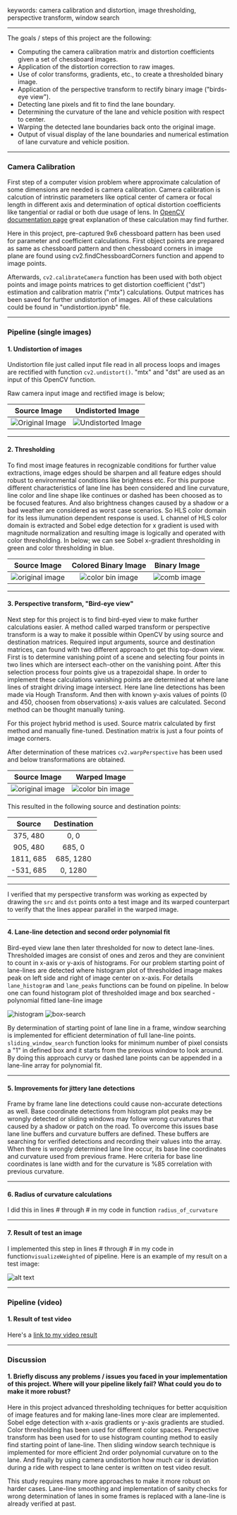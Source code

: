 keywords: camera calibration and distortion, image thresholding, perspective transform, window search


---
The goals / steps of this project are the following:

* Computing the camera calibration matrix and distortion coefficients given a set of chessboard images.
* Application of the distortion correction to raw images.
* Use of color transforms, gradients, etc., to create a thresholded binary image.
* Application of the perspective transform to rectify binary image ("birds-eye view").
* Detecting lane pixels and fit to find the lane boundary.
* Determining the curvature of the lane and vehicle position with respect to center.
* Warping the detected lane boundaries back onto the original image.
* Output of visual display of the lane boundaries and numerical estimation of lane curvature and vehicle position.

[//]: # (Image References)

[image1]: /images/lane-lines/calibration1.jpg "Original1 Image"
[image2]: /images/lane-lines/undistorted.jpg "Undistorted Image"
[image3]: /images/lane-lines/test5.jpg "Original2 Image"
[image4]: /images/lane-lines/test5.jpg_color_binary.png "Color Binary Image"
[image5]: /images/lane-lines/straight_line1_warped_binary.png "Binary Warped"
[image6]: /images/lane-lines/histogram_output.png "Histogram"
[image7]: /images/lane-lines/search.png "Search"
[image8]: /images/lane-lines/result.png "TestImResult"
[image9]: /images/lane-lines/test5.jpg_combined_binary.png "TestImResult" 


---
### Camera Calibration

First step of a computer vision problem where approximate calculation of some dimensions are needed is camera calibration. Camera calibration is calcution of intrinstic parameters like optical center of camera or focal length in different axis and determination of optical distortion coefficients like tangential or radial or both due usage of lens. In [OpenCV documentation page](http://docs.opencv.org/2.4/doc/tutorials/calib3d/camera_calibration/camera_calibration.html?) great explanation of these calculation may find further.

Here in this project, pre-captured 9x6 chessboard pattern has been used for parameter and coefficient calculations. First object points are prepared as same as chessboard pattern and then chessboard corners in image plane are found using cv2.findChessboardCorners function and append to image points. 

Afterwards, `cv2.calibrateCamera` function has been used with both object points and image points matrices to get distortion coefficient ("dst") estimation and calibration matrix ("mtx") calculations. Output matrices has been saved for further undistortion of images. All of these calculations could be found in "undistortion.ipynb" file.


---
### Pipeline (single images)

#### 1. Undistortion of images

Undistortion file just called input file read in all process loops and images are rectified with function `cv2.undistort()`. "mtx" and "dst" are used as an input of this OpenCV function.

Raw camera input image and rectified image is below;

| Source Image             | Undistorted Image           | 
|:------------------------:|:---------------------------:| 
| ![Original Image][image1]| ![Undistorted Image][image2]| 


---
#### 2. Thresholding

To find most image features in recognizable conditions for further value extractions, image edges should be sharpen and all feature edges should robust to environmental conditions like brightness etc. For this purpose different characteristics of lane line has been considered and line curvature, line color and line shape like continues or dashed has been choosed as to be focused features. And also brightness changes caused by a shadow or a bad weather are considered as worst case scenarios. So HLS color domain for its less ilumunation dependent response is used. L channel of HLS color domain is extracted and Sobel edge detection for x gradient is used with magnitude normalization and resulting image is logically and operated with color thresholding. In below; we can see Sobel x-gradient thresholding in green and color thresholding in blue.


| Source Image             | Colored Binary Image        | Binary Image               |
|:------------------------:|:---------------------------:|:--------------------------:| 
| ![original image][image3]| ![color bin image][image4]  |![comb image][image9]       | 


---
#### 3. Perspective transform, "Bird-eye view"

Next step for this project is to find bird-eyed view to make further calculations easier. A method called warped transform or perspective transform is a way to make it possible within OpenCV by using source and destination matrices. Required input arguments, source and destination matrices, can found with two different approach to get this top-down view. First is to determine vanishing point of a scene and selecting four points in two lines which are intersect each-other on the vanishing point. After this selection process four points give us a trapezoidal shape. In order to implement these calculations vanishing points are determined at where lane lines of straight driving image intersect. Here lane line detections has been made via Hough Transform. And then with known y-axis values of points (0 and 450, choosen from observations) x-axis values are calculated. Second method can be thought manually tuning. 

For this project hybrid method is used. Source matrix calculated by first method and manually fine-tuned. Destination matrix is just a four points of image corners.

After determination of these matrices `cv2.warpPerspective` has been used and below transformations are obtained.

| Source Image             | Warped Image                | 
|:------------------------:|:---------------------------:|
| ![original image][image3]| ![color bin image][image5]  |

This resulted in the following source and destination points:

| Source        | Destination   | 
|:-------------:|:-------------:| 
| 375, 480      | 0, 0          | 
| 905, 480      | 685, 0        |
| 1811, 685     | 685, 1280     |
| -531, 685     | 0, 1280       |

****
I verified that my perspective transform was working as expected by drawing the `src` and `dst` points onto a test image and its warped counterpart to verify that the lines appear parallel in the warped image.


---
#### 4. Lane-line detection and second order polynomial fit

Bird-eyed view lane then later thresholded for now to detect lane-lines. Thresholded images are consist of ones and zeros and they are convinient to count in x-axis or y-axis of histograms. For our problem starting point of lane-lines are detected where histogram plot of thresholded image makes peak on left side and right of image center on x-axis. For details `lane_histogram` and `lane_peaks` functions can be found on pipeline. In below one can found histogram plot of thresholded image and box searched - polynomial fitted lane-line image


![histogram][image6]
![box-search][image7]

By determination of starting point of lane line in a frame, window searching is implemented for efficient determination of full lane-line points. `sliding_window_search` function looks for minimum number of pixel consists a "1" in defined box and it starts from the previous window to look around. By doing this approach curvy or dashed lane points can be appended in a lane-line array for polynomial fit. 


---
#### 5. Improvements for jittery lane detections

Frame by frame lane line detections could cause non-accurate detections as well. Base coordinate detections from histogram plot peaks may be wrongly detected or sliding windows may follow wrong curvatures that caused by a shadow or patch on the road. To overcome this issues base lane line buffers and curvature buffers are defined. These buffers are searching for verified detections and recording their values into the array. When there is wrongly determined lane line occur, its base line coordinates and curvature used from previous frame. Here criteria for base line coordinates is lane width and for the curvature is %85 correlation with previous curvature.


---
#### 6. Radius of curvature calculations

I did this in lines # through # in my code in function `radius_of_curvature`


---
#### 7. Result of test an image

I implemented this step in lines # through # in my code in function`visualizeWeighted` of pipeline.  Here is an example of my result on a test image:

![alt text][image8]


---
### Pipeline (video)

#### 1. Result of test video

Here's a [link to my video result](./project_output_video.mp4)


---
### Discussion

#### 1. Briefly discuss any problems / issues you faced in your implementation of this project.  Where will your pipeline likely fail?  What could you do to make it more robust?

Here in this project advanced thresholding techniques for better acquisition of image features and for making lane-lines more clear are implemented. Sobel edge detection with x-axis gradients or y-axis gradients are studied. Color thresholding has been used for different color spaces. Perspective transform has been used for to use histogram counting method to easily find starting point of lane-line. Then sliding window search technique is implemented for more efficient 2nd order polynomial curvature on to the lane. And finally by using camera undistortion how much car is deviation during a ride with respect to lane center is written on test video result.

This study requires many more approaches to make it more robust on harder cases. Lane-line smoothing and implementation of sanity checks for wrong determination of lanes in some frames is replaced with a lane-line is already verified at past.
